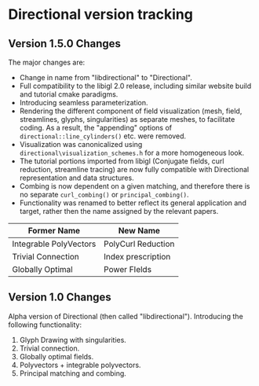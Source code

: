 # Directional version tracking


## Version 1.5.0 Changes

The major changes are:

- Change in name from "libdirectional" to "Directional".
- Full compatibility to the libigl 2.0 release, including similar website build and tutorial cmake paradigms.
- Introducing seamless parameterization.
- Rendering the different component of field visualization (mesh, field, streamlines, glyphs, singularities) as separate meshes, to facilitate coding. As a result, the "appending" options of ``directional::line_cylinders()`` etc. were removed.
- Visualization was canonicalized using ```directional\visualization_schemes.h``` for a more homogeneous look.
- The tutorial portions imported from libigl (Conjugate fields, curl reduction, streamline tracing) are now fully compatible with Directional representation and data structures.
- Combing is now dependent on a given matching, and therefore there is no separate ```curl_combing()``` or  ```principal_combing()```.
- Functionality was renamed to better reflect its general application and target, rather then the name assigned by the relevant papers.

Former Name | New Name
--------|----------------------------------------------------------------------
Integrable PolyVectors   | PolyCurl Reduction
Trivial Connection | Index prescription
Globally Optimal | Power FIelds


## Version 1.0 Changes
Alpha version of Directional (then called "libdirectional"). Introducing the following functionality:

1. Glyph Drawing with singularities.
2. Trivial connection.
3. Globally optimal fields.
4. Polyvectors + integrable polyvectors.
5. Principal matching and combing.


